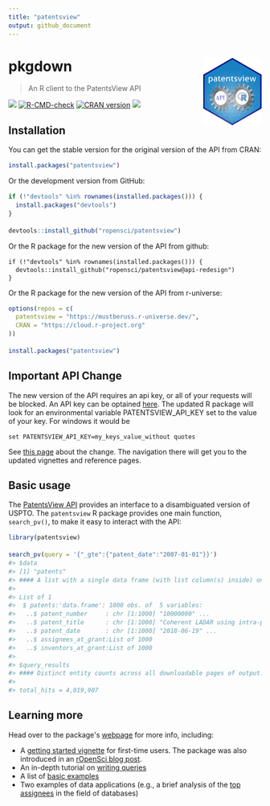 ```yaml
---
title: "patentsview"
output: github_document
---
```




# pkgdown <img src="man/figures/logo.png" align="right" height="134.5" />
> An R client to the PatentsView API

[![](http://badges.ropensci.org/112_status.svg)](https://github.com/ropensci/software-review/issues/112)
[![R-CMD-check](https://github.com/ropensci/patentsview/workflows/R-CMD-check/badge.svg)](https://github.com/ropensci/patentsview/actions)
[![CRAN version](http://www.r-pkg.org/badges/version/patentsview)](https://cran.r-project.org/package=patentsview)
[![](https://mustberuss.r-universe.dev/badges/patentsview)](https://mustberuss.r-universe.dev/ui#package:patentsview)

## Installation

You can get the stable version for the original version of the API from CRAN:


```r
install.packages("patentsview")
```

Or the development version from GitHub:


```r
if (!"devtools" %in% rownames(installed.packages())) {
  install.packages("devtools")
}

devtools::install_github("ropensci/patentsview")
```
Or the R package for the new version of the API from github:
```
if (!"devtools" %in% rownames(installed.packages())) {
  devtools::install_github("ropensci/patentsview@api-redesign")
}
```
Or the R package for the new version of the API from r-universe:


```r
options(repos = c(
  patentsview = "https://mustberuss.r-universe.dev/",
  CRAN = "https://cloud.r-project.org"
))

install.packages("patentsview")
```
## Important API Change

The new version of the API requires an api key, or all of your requests will be blocked.  An API key can be optained [here](https://patentsview.org/apis/keyrequest).  The updated R package will look for an environmental variable PATENTSVIEW_API_KEY set to the value of your key. For windows it would be
```
set PATENTSVIEW_API_KEY=my_keys_value_without quotes
```

See [this page](https://mustberuss.github.io/patentsview/articles/api-changes.html) about the change. The navigation there will get you to the updated vignettes and reference pages.

## Basic usage

The [PatentsView API](https://patentsview.org/apis/api-endpoints) provides an interface to a disambiguated version of USPTO. The `patentsview` R package provides one main function, `search_pv()`, to make it easy to interact with the API:


```r
library(patentsview)

search_pv(query = '{"_gte":{"patent_date":"2007-01-01"}}')
#> $data
#> [1] "patents"
#> #### A list with a single data frame (with list column(s) inside) on a patent level:
#> 
#> List of 1
#>  $ patents:'data.frame':	1000 obs. of  5 variables:
#>   ..$ patent_number     : chr [1:1000] "10000000" ...
#>   ..$ patent_title      : chr [1:1000] "Coherent LADAR using intra-pixel quad"..
#>   ..$ patent_date       : chr [1:1000] "2018-06-19" ...
#>   ..$ assignees_at_grant:List of 1000
#>   ..$ inventors_at_grant:List of 1000
#> 
#> $query_results
#> #### Distinct entity counts across all downloadable pages of output:
#> 
#> total_hits = 4,019,907
```

## Learning more

Head over to the package's [webpage](https://docs.ropensci.org/patentsview/index.html) for more info, including:

* A [getting started vignette](https://docs.ropensci.org/patentsview/articles/getting-started.html) for first-time users. The package was also introduced in an [rOpenSci blog post](https://ropensci.org/blog/2017/09/19/patentsview/).
* An in-depth tutorial on [writing queries](https://docs.ropensci.org/patentsview/articles/writing-queries.html)
* A list of [basic examples](https://docs.ropensci.org/patentsview/articles/examples.html)
* Two examples of data applications (e.g., a brief analysis of the [top assignees](https://docs.ropensci.org/patentsview/articles/top-assignees.html) in the field of databases)
